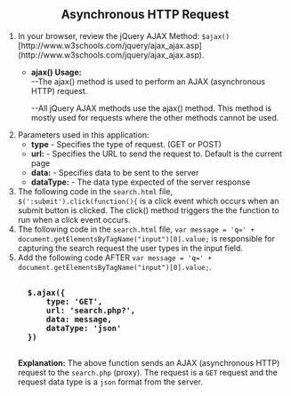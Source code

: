 <center><h2>Asynchronous HTTP Request</h2></center>

<ol>
<li>In your browser, review the jQuery AJAX Method: <code>$ajax()</code> [http://www.w3schools.com/jquery/ajax_ajax.asp](http://www.w3schools.com/jquery/ajax_ajax.asp).
</li>
<ul>
<li>
  <b>ajax() Usage:</b><br>
--The ajax() method is used to perform an AJAX (asynchronous HTTP) request.

--All jQuery AJAX methods use the ajax() method. This method is mostly used for requests where the other methods cannot be used.
</li>
</ul>
<li>
Parameters used in this application:
<ul>
<li><b>type</b> - Specifies the type of request. (GET or POST)</li>
<li><b>url:</b> - Specifies the URL to send the request to. Default is the current page</li>
<li><b>data:</b> - Specifies data to be sent to the server</li>
<li><b>dataType:</b> - The data type expected of the server response</li>
</ul>
</li>
<li>
The following code in the <code>search.html</code> file, <code>$(':submit').click(function(){</code> is a click event which occurs when an submit button is clicked.  The click() method triggers the the function to run when a click event occurs.
</li>
<li>
The following code in the <code>search.html</code> file, <code>var message = 'q=' + document.getElementsByTagName("input")[0].value;</code> is responsible for capturing the search request the user types in the input field.
</li>
<li>
Add the following code AFTER <code>var message = 'q=' + document.getElementsByTagName("input")[0].value;</code>.
<pre> <b>
  $.ajax({
      type: 'GET',
      url: 'search.php?',
      data: message,   
      dataType: 'json'
  })
</b>
</pre>
<b>Explanation:</b>  The above function sends an AJAX (asynchronous HTTP) request to the <code>search.php</code> (proxy).  The request is a <code>GET</code> request and the request data type is a <code>json</code> format from the server.  
</li>

</ol>

